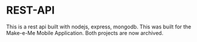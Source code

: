 # REST-API

This is a rest api built with nodejs, express, mongodb. This was built for the Make-e-Me Mobile Application. Both projects are now archived.
